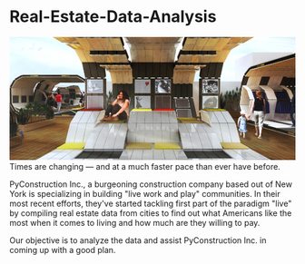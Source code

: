 # Real-Estate-Data-Analysis
![live work play](Images/live-work-play-image-01.jpg)
Times are changing — and at a much faster pace than ever have before.

PyConstruction Inc., a burgeoning construction company based out of New York is specializing in building "live work and play" communities. In their most recent efforts, 
they've started tackling first part of the paradigm "live" by compiling real estate data from cities to find out what Americans like the most when it comes to living 
and how much are they willing to pay.

Our objective is to analyze the data and assist PyConstruction Inc. in coming up with a good plan.
